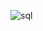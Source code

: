 ![sql](https://github.com/Kamuthuj/wallmart-insights/assets/121629618/797d1b2c-4bf7-4317-b19a-82842c240e31)


